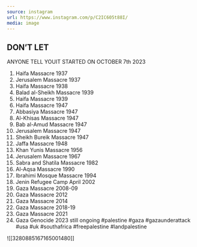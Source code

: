 ```yaml
---
source: instagram
url: https://www.instagram.com/p/C2IC605t88I/
media: image
---
```


## DON’T LET
ANYONE TELL
YOUIT
STARTED ON OCTOBER 7th
2023

1) Haifa Massacre 1937
2) Jerusalem Massacre 1937
3) Haifa Massacre 1938
4) Balad al-Sheikh Massacre 1939
5) Haifa Massacre 1939
6) Haifa Massacre 1947
7) Abbasiya Massacre 1947
8) Al-Khisas Massacre 1947
9) Bab al-Amud Massacre 1947
10) Jerusalem Massacre 1947
11) Sheikh Bureik Massacre 1947
12) Jaffa Massacre 1948
13) Khan Yunis Massacre 1956
14) Jerusalem Massacre 1967
15) Sabra and Shatila Massacre 1982
16) Al-Aqsa Massacre 1990
17) Ibrahimi Mosque Massacre 1994
18) Jenin Refugee Camp April 2002
19) Gaza Massacre 2008-09
20) Gaza Massacre 2012
21) Gaza Massacre 2014
22) Gaza Massacre 2018-19
23) Gaza Massacre 2021
24) Gaza Genocide 2023 still ongoing
#palestine #gaza #gazaunderattack #usa #uk #southafrica #freepalestine #landpalestine

![[3280885167165001480]]

